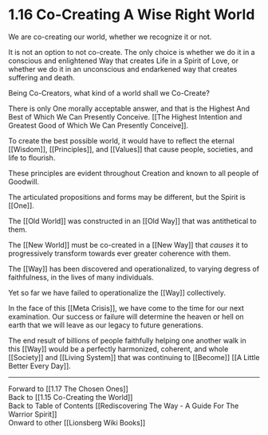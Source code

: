 # 1.16 Co-Creating A Wise Right World 

We are co-creating our world, whether we recognize it or not. 

It is not an option to not co-create. The only choice is whether we do it in a conscious and enlightened Way that creates Life in a Spirit of Love, or whether we do it in an unconscious and endarkened way that creates suffering and death. 

Being Co-Creators, what kind of a world shall we Co-Create? 

There is only One morally acceptable answer, and that is the Highest And Best of Which We Can Presently Conceive. [[The Highest Intention and Greatest Good of Which We Can Presently Conceive]]. 

To create the best possible world, it would have to reflect the eternal [[Wisdom]], [[Principles]], and [[Values]] that cause people, societies, and life to flourish. 

These principles are evident throughout Creation and known to all people of Goodwill. 

The articulated propositions and forms may be different, but the Spirit is [[One]]. 

The [[Old World]] was constructed in an [[Old Way]] that was antithetical to them. 

The [[New World]] must be co-created in a [[New Way]] that _causes_ it to progressively transform towards ever greater coherence with them. 

The [[Way]] has been discovered and operationalized, to varying degress of faithfulness, in the lives of many individuals. 

Yet so far we have failed to operationalize the [[Way]] collectively. 

In the face of this [[Meta Crisis]], we have come to the time for our next examination. Our success or failure will determine the heaven or hell on earth that we will leave as our legacy to future generations. 

The end result of billions of people faithfully helping one another walk in this [[Way]] would be a perfectly harmonized, coherent, and whole [[Society]] and [[Living System]] that was continuing to [[Become]] [[A Little Better Every Day]]. 

____
Forward to [[1.17 The Chosen Ones]]  
Back to [[1.15 Co-Creating the World]]  
Back to Table of Contents [[Rediscovering The Way - A Guide For The Warrior Spirit]]  
Onward to other [[Lionsberg Wiki Books]]  

